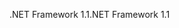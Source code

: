 <span data-ttu-id="8d262-101">.NET Framework 1.1</span><span class="sxs-lookup"><span data-stu-id="8d262-101">.NET Framework 1.1</span></span>